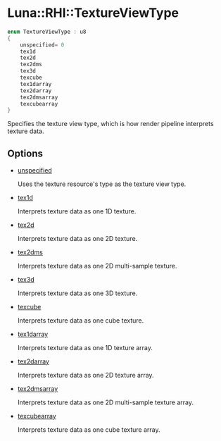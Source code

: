 # Luna::RHI::TextureViewType

```c++
enum TextureViewType : u8
{
    unspecified= 0
    tex1d
    tex2d
    tex2dms
    tex3d
    texcube
    tex1darray
    tex2darray
    tex2dmsarray
    texcubearray
}
```

Specifies the texture view type, which is how render pipeline interprets texture data. 

## Options
* [unspecified](group___r_h_i_1gga4e4acbc44dbd67b766e76abada8c0ff9ad415f0e30c471dfdd9bc4f827329ef48.md)

    Uses the texture resource's type as the texture view type. 

* [tex1d](group___r_h_i_1gga4e4acbc44dbd67b766e76abada8c0ff9a2be0dbf8f8b01dfb26ff8c464caad189.md)

    Interprets texture data as one 1D texture. 

* [tex2d](group___r_h_i_1gga4e4acbc44dbd67b766e76abada8c0ff9a68d62dd2c0dea0a7386e98c6d9e95a1e.md)

    Interprets texture data as one 2D texture. 

* [tex2dms](group___r_h_i_1gga4e4acbc44dbd67b766e76abada8c0ff9a2714d280697d6b3968190c29f63bb831.md)

    Interprets texture data as one 2D multi-sample texture. 

* [tex3d](group___r_h_i_1gga4e4acbc44dbd67b766e76abada8c0ff9a46435dfdd61fe1af7248de1e8751b1cd.md)

    Interprets texture data as one 3D texture. 

* [texcube](group___r_h_i_1gga4e4acbc44dbd67b766e76abada8c0ff9a3fa65c7dfa951f175afde47b54ba997a.md)

    Interprets texture data as one cube texture. 

* [tex1darray](group___r_h_i_1gga4e4acbc44dbd67b766e76abada8c0ff9a1afe04debd1227b26d7a71144e4241f2.md)

    Interprets texture data as one 1D texture array. 

* [tex2darray](group___r_h_i_1gga4e4acbc44dbd67b766e76abada8c0ff9a700fcd8bf38e4aeb2e93a900b41c5ae8.md)

    Interprets texture data as one 2D texture array. 

* [tex2dmsarray](group___r_h_i_1gga4e4acbc44dbd67b766e76abada8c0ff9aac18bbd1aacd895c31e4175318ec5502.md)

    Interprets texture data as one 2D multi-sample texture array. 

* [texcubearray](group___r_h_i_1gga4e4acbc44dbd67b766e76abada8c0ff9a5b35911622429c30feda25457f827a4e.md)

    Interprets texture data as one cube texture array. 

